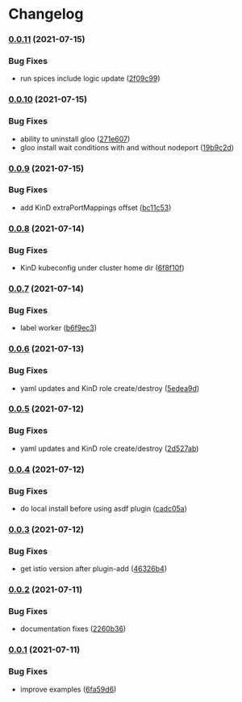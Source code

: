 # Changelog

### [0.0.11](https://www.github.com/kameshsampath/kubernetes_spices/compare/v0.0.10...v0.0.11) (2021-07-15)


### Bug Fixes

* run spices include logic update ([2f09c99](https://www.github.com/kameshsampath/kubernetes_spices/commit/2f09c99d15073ff018d317b73e40bb21e220a8be))

### [0.0.10](https://www.github.com/kameshsampath/kubernetes_spices/compare/v0.0.9...v0.0.10) (2021-07-15)


### Bug Fixes

* ability to uninstall gloo ([271e607](https://www.github.com/kameshsampath/kubernetes_spices/commit/271e6078f7945477355aeb68c2dfd7a8e6be6ac4))
* gloo install wait conditions with and without nodeport ([19b9c2d](https://www.github.com/kameshsampath/kubernetes_spices/commit/19b9c2d6903bd737e725d59e8fca599e955ef807))

### [0.0.9](https://www.github.com/kameshsampath/kubernetes_spices/compare/v0.0.8...v0.0.9) (2021-07-15)


### Bug Fixes

* add KinD extraPortMappings offset ([bc11c53](https://www.github.com/kameshsampath/kubernetes_spices/commit/bc11c5380add2e4f664141280bb3b0b56983b080))

### [0.0.8](https://www.github.com/kameshsampath/kubernetes_spices/compare/v0.0.7...v0.0.8) (2021-07-14)


### Bug Fixes

* KinD kubeconfig under cluster home dir ([6f8f10f](https://www.github.com/kameshsampath/kubernetes_spices/commit/6f8f10f3d1bb7a0e1f03cf26ec3e70714a178a90))

### [0.0.7](https://www.github.com/kameshsampath/kubernetes_spices/compare/v0.0.6...v0.0.7) (2021-07-14)


### Bug Fixes

* label worker ([b6f9ec3](https://www.github.com/kameshsampath/kubernetes_spices/commit/b6f9ec363ba87d36a2a84d3937e9bc7e6423a032))

### [0.0.6](https://www.github.com/kameshsampath/kubernetes_spices/compare/v0.0.5...v0.0.6) (2021-07-13)


### Bug Fixes

* yaml updates and KinD role create/destroy ([5edea9d](https://www.github.com/kameshsampath/kubernetes_spices/commit/5edea9d987d21109a6b44bd79766477da8756fef))

### [0.0.5](https://www.github.com/kameshsampath/kubernetes_spices/compare/v0.0.4...v0.0.5) (2021-07-12)


### Bug Fixes

* yaml updates and KinD role create/destroy ([2d527ab](https://www.github.com/kameshsampath/kubernetes_spices/commit/2d527abd9688bc093acf070d0fc215905e735d2f))

### [0.0.4](https://www.github.com/kameshsampath/kubernetes_spices/compare/v0.0.3...v0.0.4) (2021-07-12)


### Bug Fixes

* do local install before using asdf plugin ([cadc05a](https://www.github.com/kameshsampath/kubernetes_spices/commit/cadc05a1cd4ef6e744ba930cdd659815902d8926))

### [0.0.3](https://www.github.com/kameshsampath/kubernetes_spices/compare/v0.0.2...v0.0.3) (2021-07-12)


### Bug Fixes

* get istio version after plugin-add ([46326b4](https://www.github.com/kameshsampath/kubernetes_spices/commit/46326b44c0e142f7fcbd9ac993483615e6eca6b1))

### [0.0.2](https://www.github.com/kameshsampath/kubernetes_spices/compare/v0.0.1...v0.0.2) (2021-07-11)


### Bug Fixes

* documentation fixes ([2260b36](https://www.github.com/kameshsampath/kubernetes_spices/commit/2260b36953e5444d70eebc4bb95186d5b4eb5e6d))

### [0.0.1](https://www.github.com/kameshsampath/kubernetes_spices/compare/v0.0.0...v0.0.1) (2021-07-11)


### Bug Fixes

* improve examples ([6fa59d6](https://www.github.com/kameshsampath/kubernetes_spices/commit/6fa59d6dcf6909fae9a6b3b9341733aeecaf291e))
